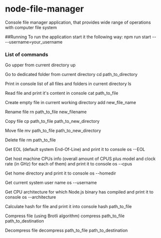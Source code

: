 # node-file-manager
Console file manager application, that provides wide range of operations with computer file system

##Running 
To run the application start it the following way:
npm run start -- --username=your_username

### List of commands

Go upper from current directory 
up

Go to dedicated folder from current directory
cd path_to_directory

Print in console list of all files and folders in current directory
ls

Read file and print it's content in console
cat path_to_file

Create empty file in current working directory
add new_file_name

Rename file 
rn path_to_file new_filename

Copy file
cp path_to_file path_to_new_directory

Move file
mv path_to_file path_to_new_directory

Delete file
rm path_to_file

Get EOL (default system End-Of-Line) and print it to console
os --EOL

Get host machine CPUs info (overall amount of CPUS plus model and clock rate (in GHz) for each of them) and print it to console
os --cpus

Get home directory and print it to console
os --homedir

Get current system user name
os --username

Get CPU architecture for which Node.js binary has compiled and print it to console
os --architecture

Calculate hash for file and print it into console
hash path_to_file

Compress file (using Brotli algorithm)
compress path_to_file path_to_destination

Decompress file
decompress path_to_file path_to_destination
